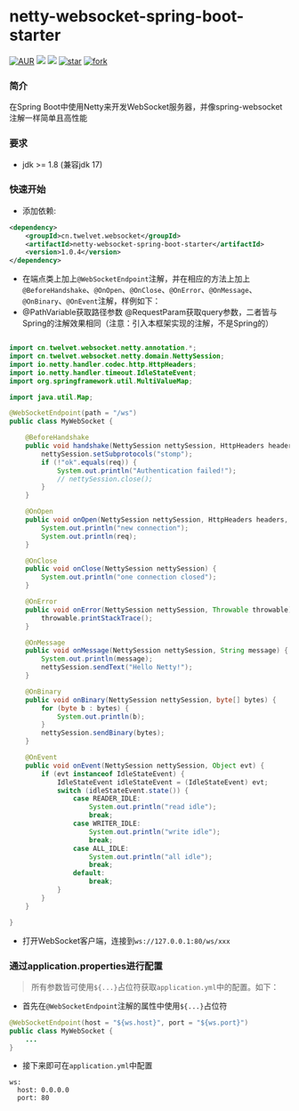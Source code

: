 # netty-websocket-spring-boot-starter

[![AUR](https://img.shields.io/github/license/twelvet-s/twelvet)](https://gitee.com/twelvet/netty-websocket-spring-boot-starter/blob/master/LICENSE)
[![](https://img.shields.io/badge/Author-TwelveT-orange.svg)](https://www.twelvet.cn)
[![](https://img.shields.io/badge/version-1.0.0-success)](https://gitee.com/twelvet/netty-websocket-spring-boot-starter)
[![star](https://gitee.com/twelvet/netty-websocket-spring-boot-starter/badge/star.svg?theme=white)](https://gitee.com/twelvet/netty-websocket-spring-boot-starter/stargazers)
[![fork](https://gitee.com/twelvet/netty-websocket-spring-boot-starter/badge/fork.svg?theme=white)](https://gitee.com/twelvet/netty-websocket-spring-boot-starter/members)

### 简介
在Spring Boot中使用Netty来开发WebSocket服务器，并像spring-websocket注解一样简单且高性能

### 要求
- jdk >= 1.8 (兼容jdk 17)

### 快速开始

- 添加依赖:

```xml
<dependency>
    <groupId>cn.twelvet.websocket</groupId>
    <artifactId>netty-websocket-spring-boot-starter</artifactId>
    <version>1.0.4</version>
</dependency>
```

- 在端点类上加上`@WebSocketEndpoint`注解，并在相应的方法上加上`@BeforeHandshake`、`@OnOpen`、`@OnClose`、`@OnError`、`@OnMessage`、`@OnBinary`、`@OnEvent`注解，样例如下：
- @PathVariable获取路径参数 @RequestParam获取query参数，二者皆与Spring的注解效果相同（注意：引入本框架实现的注解，不是Spring的）

```java

import cn.twelvet.websocket.netty.annotation.*;
import cn.twelvet.websocket.netty.domain.NettySession;
import io.netty.handler.codec.http.HttpHeaders;
import io.netty.handler.timeout.IdleStateEvent;
import org.springframework.util.MultiValueMap;

import java.util.Map;

@WebSocketEndpoint(path = "/ws")
public class MyWebSocket {

    @BeforeHandshake
    public void handshake(NettySession nettySession, HttpHeaders headers, @RequestParam String req, @RequestParam MultiValueMap reqMap, @PathVariable String arg, @PathVariable Map pathMap) {
        nettySession.setSubprotocols("stomp");
        if (!"ok".equals(req)) {
            System.out.println("Authentication failed!");
            // nettySession.close();
        }
    }

    @OnOpen
    public void onOpen(NettySession nettySession, HttpHeaders headers, @RequestParam String req, @RequestParam MultiValueMap reqMap, @PathVariable String arg, @PathVariable Map pathMap) {
        System.out.println("new connection");
        System.out.println(req);
    }

    @OnClose
    public void onClose(NettySession nettySession) {
        System.out.println("one connection closed");
    }

    @OnError
    public void onError(NettySession nettySession, Throwable throwable) {
        throwable.printStackTrace();
    }

    @OnMessage
    public void onMessage(NettySession nettySession, String message) {
        System.out.println(message);
        nettySession.sendText("Hello Netty!");
    }

    @OnBinary
    public void onBinary(NettySession nettySession, byte[] bytes) {
        for (byte b : bytes) {
            System.out.println(b);
        }
        nettySession.sendBinary(bytes);
    }

    @OnEvent
    public void onEvent(NettySession nettySession, Object evt) {
        if (evt instanceof IdleStateEvent) {
            IdleStateEvent idleStateEvent = (IdleStateEvent) evt;
            switch (idleStateEvent.state()) {
                case READER_IDLE:
                    System.out.println("read idle");
                    break;
                case WRITER_IDLE:
                    System.out.println("write idle");
                    break;
                case ALL_IDLE:
                    System.out.println("all idle");
                    break;
                default:
                    break;
            }
        }
    }

}
```

- 打开WebSocket客户端，连接到`ws://127.0.0.1:80/ws/xxx`

### 通过application.properties进行配置
> 所有参数皆可使用`${...}`占位符获取`application.yml`中的配置。如下：

- 首先在`@WebSocketEndpoint`注解的属性中使用`${...}`占位符
```java
@WebSocketEndpoint(host = "${ws.host}", port = "${ws.port}")
public class MyWebSocket {
    ...
}
```
- 接下来即可在`application.yml`中配置
```
ws:
  host: 0.0.0.0
  port: 80
```
